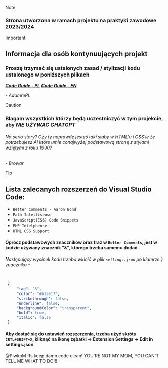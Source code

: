 
> [!NOTE]
> ### Strona utworzona w ramach projektu na praktyki zawodowe 2023/2024

> [!IMPORTANT]
> ## Informacja dla osób kontynuujących projekt
> ### Proszę trzymać się ustalonych zasad / stylizacji kodu ustalonego w poniższych plikach
> ***[Code Guide - PL](code-rules.pl.md "Standard kodowania tego projektu")***
> ***[Code Guide - EN](code-rules.en.md "This projects coding standard")***
> 
> *- AdamrePL*

> [!CAUTION]
> ### Błagam wszystkich którzy będą uczestniczyć w tym projekcie, aby ***NIE UŻYWAĆ CHATGPT***
> ###### Na serio stary? Czy ty naprawdę jesteś taki słaby w HTML'u i CSS'ie że potrzebujesz AI które umie conajwyżej podstawową stronę z stylami wziętymi z roku 1990?
> *- Browar*

> [!TIP]
> ## Lista zalecanych rozszerzeń do Visual Studio Code: 
> - `Better Comments - Aaron Bond`
> - `Path Intellisense` 
> - `JavaScript(ES6) Code Snippets`
> - `PHP Intelphense - `
> - `HTML CSS Support`
> #### Oprócz podstawowych znaczników oraz fraz w `Better Comments`, jest w kodzie używany znacznik "&", którego trzeba samemu dodać.
> ###### Następujący wycinek kodu trzeba wkleić w plik `settings.json` po klamrze `}` znacznika `*` 
> ```yaml
>  ,
>  {
>      "tag": "&",
>      "color": "#b1ae17",
>      "strikethrough": false,
>      "underline": false,
>      "backgroundColor": "transparent",
>      "bold": true,
>      "italic": false
>  }
> ```
>#### Aby dostać się do ustawień rozszerzenia, trzeba użyć skrótu `CRTL+SHIFT+X`, kliknąć na ikonę zębatki -> Extension Settings -> Edit in settings.json


@PiwkoM ffs keep damn code clean!
YOU'RE NOT MY MOM, YOU CAN'T TELL ME WHAT TO DO!!!
